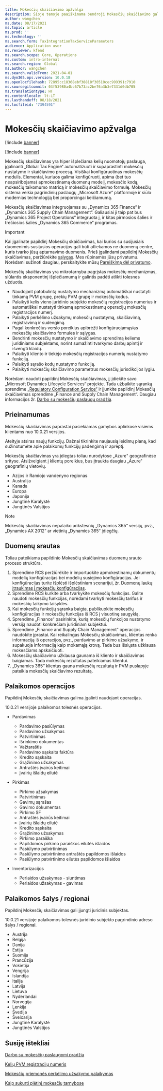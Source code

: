 ```yaml
---
title: Mokesčių skaičiavimo apžvalga
description: Šioje temoje paaiškinama bendroji Mokesčių skaičiavimo galimybės apimtis ir funkcijos.
author: wangchen
ms.date: 08/17/2021
ms.topic: article
ms.prod: ''
ms.technology: ''
ms.search.form: TaxIntegrationTaxServiceParameters
audience: Application user
ms.reviewer: kfend
ms.search.scope: Core, Operations
ms.custom: intro-internal
ms.search.region: Global
ms.author: wangchen
ms.search.validFrom: 2021-04-01
ms.dyn365.ops.version: 10.0.18
ms.openlocfilehash: 72895cc18368ebf38818f30510cec999391c7910
ms.sourcegitcommit: 03f53980a4bc67b73ac2be76a3b3e7331d0db705
ms.translationtype: HT
ms.contentlocale: lt-LT
ms.lasthandoff: 08/18/2021
ms.locfileid: "7394591"
---
```

# <a name="tax-calculation-overview"></a>Mokesčių skaičiavimo apžvalga

[!include [banner](../includes/banner.md)]

[!include [banner](../includes/preview-banner.md)]

Mokesčių skaičiavimas yra hiper išplečiama kelių nuomotojų paslauga, įgalinanti „Global Tax Engine“ automatizuoti ir supaprastinti mokesčių nustatymo ir skaičiavimo procesą. Visiškai konfigūruotinas mokesčių modulis. Elementai, kuriuos galima konfigūruoti, apima (bet tuo neapsiribojama) apmokestinamą duomenų modelį, mokesčio kodą, mokesčių taikomumo matricą ir mokesčių skaičiavimo formulę. Mokesčių sistema veikia pagrindinių paslaugų „Microsoft Azure“ platformoje ir siūlo modernias technologiją bei proporcingai keičiamumą.

Mokesčių skaičiavimas integruojamas su „Dynamics 365 Finance“ ir „Dynamics 365 Supply Chain Management“. Galiausiai ji taip pat bus „Dynamics 365 Project Operations“ integruota į, ir kitas pirmosios šalies ir trečiosios šalies „Dynamics 365 Commerce“ programas.

> [!IMPORTANT]
> Kai įgalinate papildinį Mokesčių skaičiavimas, kai kurios su susijusiais duomenimis susijusios operacijos gali būti atliekamos ne duomenų centre, kuris tvarko jūsų aptarnavimo duomenis. Prieš įgalindami papildinį Mokesčių skaičiavimas, peržiūrėkite [sąlygas](../../fin-ops-core/fin-ops/get-started/public-preview-terms.md). Mes rūpinamės jūsų privatumu. Norėdami sužinoti daugiau, perskaitykite mūsų [Pareiškimą dėl privatumo](https://go.microsoft.com/fwlink/?LinkId=521839).

Mokesčių skaičiavimas yra mikrotarnyba pagrįstas mokesčių mechanizmas, siūlantis eksponentinį išplečiamumą ir galintis padėti atlikti tolesnes užduotis.

- Naudojant patobulintą nustatymo mechanizmą automatiškai nustatyti tinkamą PVM grupę, prekių PVM grupę ir mokesčių kodus.
- Palaikyti kelis vieno juridinio subjekto mokesčių registracijos numerius ir automatiškai nustatyti tinkamą apmokestinamų operacijų mokesčių registracijos numerį.
- Palaikyti perkėlimo užsakymų mokesčių nustatymą, skaičiavimą, registravimą ir sudengimą.
- Pagal konkrečius verslo poreikius apibrėžti konfigūruojamąsias mokesčių skaičiavimo formules ir sąlygas.
- Bendrinti mokesčių nustatymo ir skaičiavimo sprendimą keliems juridiniams subjektams, norint sumažinti tvarkymo darbų apimtį ir išvengti klaidų.
- Palaikyti kliento ir tiekėjo mokesčių registracijos numerių nustatymo funkciją.
- Palaikyti sąrašo kodų nustatymo funkciją.
- Palaikyti mokesčių skaičiavimo parametrus mokesčių jurisdikcijos lygiu.

Norėdami naudoti papildinį Mokesčių skaičiavimas, jį įdiekite savo „Microsoft Dynamics Lifecycle Services“ projekte. Tada užbaikite sąranką sprendime [„Regulatory Configuration Service“](https://marketing.configure.global.dynamics.com/) ir įjunkite papildinį Mokesčių skaičiavimas sprendime „Finance and Supply Chain Management“. Daugiau informacijos žr. [Darbo su mokesčių paslaugų pradžia](global-get-started-with-tax-calculation-service.md).

## <a name="availability"></a>Prieinamumas

Mokesčių skaičiavimas paprastai pasiekiamas gamybos aplinkose visiems klientams nuo 10.0.21 versijos.

Ateityje atsiras naujų funkcijų. Dažnai tikrinkite naujausią leidimų planą, kad sužinotumėte apie palaikomų funkcijų padengimą ir aprėptį.

Mokesčių skaičiavimas yra įdiegtas toliau nurodytose „Azure" geografinėse srityse. Atsižvelgiant į klientų poreikius, bus įtraukta daugiau „Azure" geografinių vietovių.

- Azijos ir Ramiojo vandenyno regionas
- Australija
- Kanada
- Europa
- Japonija
- Jungtinė Karalystė
- Jungtinės Valstijos

> [!NOTE]
> Mokesčių skaičiavimas nepalaiko ankstesnių „Dynamics 365“ versijų, pvz., „Dynamics AX 2012“ ar vietinių „Dynamics 365“ įdiegčių.

## <a name="data-flow"></a>Duomenų srautas

Toliau pateikiama papildinio Mokesčių skaičiavimas duomenų srauto proceso struktūra. 

1. Sprendime RCS peržiūrėkite ir importuokite apmokestinamų dokumentų modelių konfigūracijas bei modelių susiejimo konfigūracijas. Jei konfigūracijas turite išplėsti išplėstiniam scenarijui, žr. [Duomenų laukų įtraukimas į mokesčių konfigūracijas](tax-service-add-data-fields-tax-configurations.md).
2. Sprendime RCS kurkite arba tvarkykite mokesčių funkcijas. Galite naudoti mokesčių funkcijas, norėdami tvarkyti mokesčių tarifus ir mokesčių taikymo taisykles.
3. Kai mokesčių funkcijų sąranka baigta, publikuokite mokesčių konfigūracijas ir mokesčių funkcijas iš RCS į visuotinę saugyklą.
4. Sprendime „Finance“ pasirinkite, kurią mokesčių funkcijos nustatymo versiją naudoti konkrečiam juridiniam subjektui.
5. Sprendime „Finance and Supply Chain Management“ operacijos naudokite įprastai. Kai reikalingas Mokesčių skaičiavimas, klientas renka informaciją iš operacijos, pvz., pardavimo ar pirkimo užsakymo, ir supakuoja informaciją kaip mokamąją krovą. Tada bus išsiųsta užklausa mokesčiams apskaičiuoti.
6. Mokesčių skaičiavimo užklausa gaunama iš kliento ir skaičiavimas baigiamas. Tada mokesčių rezultatas pateikiamas klientui.
7. „Dynamics 365“ klientas gauna mokesčių rezultatą ir PVM puslapyje pateikia mokesčių skaičiavimo rezultatą.

## <a name="supported-transactions"></a>Palaikomos operacijos

Papildinį Mokesčių skaičiavimas galima įgalinti naudojant operacijas. 

10.0.21 versijoje palaikomos tolesnės operacijos. 

- Pardavimas

    - Pardavimo pasiūlymas
    - Pardavimo užsakymas
    - Patvirtinimas
    - Išrinkimo dokumentas
    - Važtaraštis
    - Pardavimo sąskaita faktūra
    - Kredito sąskaita
    - Grąžinimo užsakymas
    - Antraštės įvairūs keitimai
    - Įvairių išlaidų eilutė

- Pirkimas

    - Pirkimo užsakymas
    - Patvirtinimas
    - Gavimų sąrašas
    - Gavimo dokumentas
    - Pirkimo SF
    - Antraštės įvairūs keitimai
    - Įvairių išlaidų eilutė
    - Kredito sąskaita
    - Grąžinimo užsakymas
    - Pirkimo paraiška
    - Papildomos pirkimo paraiškos eilutės išlaidos
    - Pasiūlymo patvirtinimas
    - Pasiūlymo patvirtinimo antraštės papildomos išlaidos
    - Pasiūlymo patvirtinimo eilutės papildomos išlaidos

- Inventorizacijos

    - Perlaidos užsakymas - siuntimas
    - Perlaidos užsakymas - gavimas

## <a name="supported-countriesregions"></a>Palaikomos šalys / regionai

Papildinį Mokesčių skaičiavimas gali įjungti juridinis subjektas. 

10.0.21 versijoje palaikomos tolesnės juridinio subjekto pagrindinio adreso šalys / regionai.

- Austrija
- Belgija
- Danija
- Estija
- Suomija
- Prancūzija
- Vokietija
- Vengrija
- Islandija
- Italija
- Latvija
- Lietuva
- Nyderlandai
- Norvegija
- Lenkija
- Švedija
- Šveicarija
- Jungtinė Karalystė
- Jungtinės Valstijos

## <a name="related-resources"></a>Susiję ištekliai

[Darbo su mokesčių paslaugomi pradžia](./global-get-started-with-tax-calculation-service.md)

[Kelių PVM registracijų numeris](./emea-multiple-vat-registration-numbers.md)

[Mokesčių priemonės perkėlimo užsakymo palaikymas](./tasks/tax-feature-support-for-transfer-order.md)

[Kaip sukurti plėtinį mokesčių tarnybose](./tax-service-add-data-fields-tax-integration-by-extension.md)
